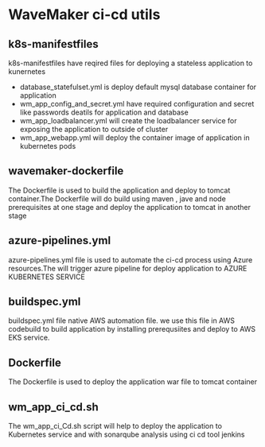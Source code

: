 # WaveMaker ci-cd utils

## k8s-manifestfiles

k8s-manifestfiles have reqired files for deploying a stateless application to kunernetes

- database_statefulset.yml is deploy default mysql database container for application  
- wm_app_config_and_secret.yml have required configuration and secret like passwords deatils for application and database
- wm_app_loadbalancer.yml will create the loadbalancer service for exposing the application to outside of cluster
- wm_app_webapp.yml will deploy the container image of application in kubernetes pods


## wavemaker-dockerfile

The Dockerfile is used to build the application and deploy to tomcat container.The Dockerfile will do build using maven , jave and node prerequisites at one stage and deploy the application to tomcat in another stage

## azure-pipelines.yml

azure-pipelines.yml file is used to automate the ci-cd process using Azure resources.The will trigger azure pipeline for deploy application to AZURE KUBERNETES SERVICE

## buildspec.yml

buildspec.yml file native AWS automation file. we use this file in AWS codebuild to build application by installing prerequsiites and deploy to AWS EKS service.

## Dockerfile

The Dockerfile is used to deploy the application war file to tomcat container

## wm_app_ci_cd.sh

The wm_app_ci_Cd.sh script will help to deploy the application to Kubernetes service and with sonarqube analysis using ci cd tool jenkins